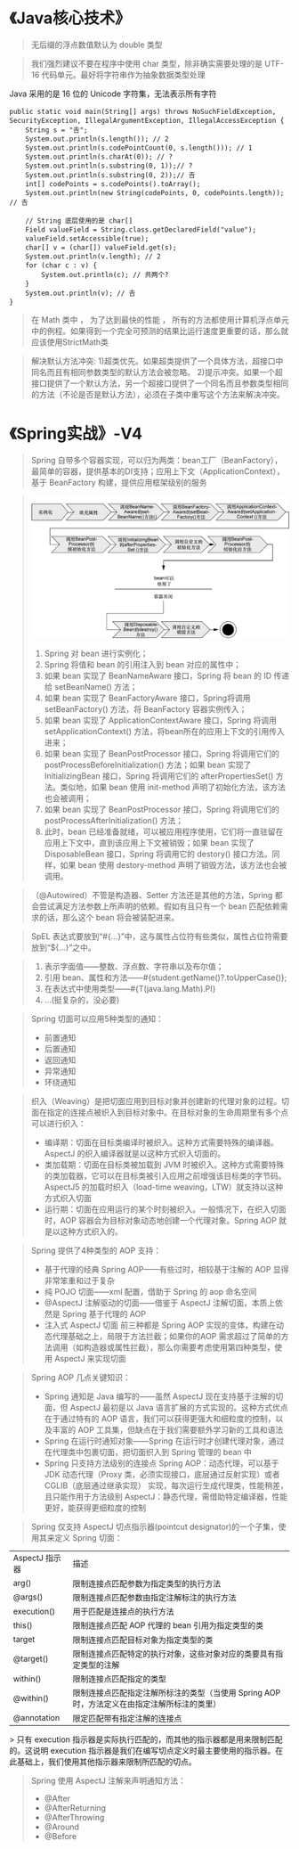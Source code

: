 # 《Java核心技术》

> 无后缀的浮点数值默认为 double 类型

> 我们强烈建议不要在程序中使用 char 类型，除非确实需要处理的是 UTF-16 代码单元。最好将字符串作为抽象数据类型处理

Java 采用的是 16 位的 Unicode 字符集，无法表示所有字符

```
public static void main(String[] args) throws NoSuchFieldException, SecurityException, IllegalArgumentException, IllegalAccessException {
	String s = "𠮷";
	System.out.println(s.length()); // 2
	System.out.println(s.codePointCount(0, s.length())); // 1
	System.out.println(s.charAt(0)); // ?
	System.out.println(s.substring(0, 1));// ?
	System.out.println(s.substring(0, 2));// 𠮷
	int[] codePoints = s.codePoints().toArray();
	System.out.println(new String(codePoints, 0, codePoints.length)); // 𠮷
	
	// String 底层使用的是 char[]
	Field valueField = String.class.getDeclaredField("value");
	valueField.setAccessible(true);
	char[] v = (char[]) valueField.get(s);
	System.out.println(v.length); // 2
	for (char c : v) {
		System.out.println(c); // 共两个?
	}
	System.out.println(v); // 𠮷
}
```

> 在 Math 类中 ， 为了达到最快的性能 ， 所有的方法都使用计算机浮点单元中的例程。如果得到一个完全可预测的结果比运行速度更重要的话，那么就应该使用StrictMath类

> 解决默认方法冲突:
> 1)超类优先。如果超类提供了一个具体方法，超接口中同名而且有相同参数类型的默认方法会被忽略。
> 2)提示冲突。如果一个超接口提供了一个默认方法，另一个超接口提供了一个同名而且参数类型相同的方法（不论是否是默认方法），必须在子类中重写这个方法来解决冲突。



# 《Spring实战》-V4

> Spring 自带多个容器实现，可以归为两类：bean工厂（BeanFactory），最简单的容器，提供基本的DI支持；应用上下文（ApplicationContext），基于 BeanFactory 构建，提供应用框架级别的服务

> ![bean生命周期](https://raw.githubusercontent.com/RobertHu0817/Markdown/master/pics/bean生命周期.png)
> 1. Spring 对 bean 进行实例化；
> 2. Spring 将值和 bean 的引用注入到 bean 对应的属性中；
> 3. 如果 bean 实现了 BeanNameAware 接口，Spring 将 bean 的 ID 传递给 setBeanName() 方法；
> 4. 如果 bean 实现了 BeanFactoryAware 接口，Spring将调用 setBeanFactory() 方法，将 BeanFactory 容器实例传入；
> 5. 如果 bean 实现了 ApplicationContextAware 接口，Spring 将调用 setApplicationContext() 方法，将bean所在的应用上下文的引用传入进来；
> 6. 如果 bean 实现了 BeanPostProcessor 接口，Spring 将调用它们的 postProcessBeforeInitialization() 方法；如果 bean 实现了 InitializingBean 接口，Spring 将调用它们的 afterPropertiesSet() 方法。类似地，如果 bean 使用 init-method 声明了初始化方法，该方法也会被调用；
> 7. 如果 bean 实现了 BeanPostProcessor 接口，Spring 将调用它们的 postProcessAfterInitialization() 方法；
> 8. 此时，bean 已经准备就绪，可以被应用程序使用，它们将一直驻留在应用上下文中，直到该应用上下文被销毁；如果 bean 实现了 DisposableBean 接口，Spring 将调用它的 destory() 接口方法。同样，如果 bean 使用 destory-method 声明了销毁方法，该方法也会被调用。

> （@Autowired）不管是构造器、Setter 方法还是其他的方法，Spring 都会尝试满足方法参数上所声明的依赖。假如有且只有一个 bean 匹配依赖需求的话，那么这个 bean 将会被装配进来。

> SpEL 表达式要放到“#{...}”中，这与属性占位符有些类似，属性占位符需要放到“${...}”之中。

> 1. 表示字面值——整数、浮点数、字符串以及布尔值；
> 2. 引用 bean、属性和方法——#{student.getName()?.toUpperCase()};
> 3. 在表达式中使用类型——#{T(java.lang.Math).PI}
> 4. ...(挺复杂的，没必要)

> Spring 切面可以应用5种类型的通知：
> - 前置通知
> - 后置通知
> - 返回通知
> - 异常通知
> - 环绕通知

> 织入（Weaving）是把切面应用到目标对象并创建新的代理对象的过程。切面在指定的连接点被织入到目标对象中。在目标对象的生命周期里有多个点可以进行织入：
> - 编译期：切面在目标类编译时被织入。这种方式需要特殊的编译器。AspectJ 的织入编译器就是以这种方式织入切面的。
> - 类加载期：切面在目标类被加载到 JVM 时被织入。这种方式需要特殊的类加载器，它可以在目标类被引入应用之前增强该目标类的字节码。AspectJ5 的加载时织入（load-time weaving，LTW）就支持以这种方式织入切面
> - 运行期：切面在应用运行的某个时刻被织入。一般情况下，在织入切面时，AOP 容器会为目标对象动态地创建一个代理对象。Spring AOP 就是以这种方式织入的。

> Spring 提供了4种类型的 AOP 支持：
> - 基于代理的经典 Spring AOP——有些过时，相较基于注解的 AOP 显得非常笨重和过于复杂
> - 纯 POJO 切面——xml 配置，借助于 Spring 的 aop 命名空间
> - @AspectJ 注解驱动的切面——借鉴于 AspectJ 注解切面，本质上依然是 Spring 基于代理的 AOP
> - 注入式 AspectJ 切面
> 前三种都是 Spring AOP 实现的变体，构建在动态代理基础之上，局限于方法拦截；如果你的AOP 需求超过了简单的方法调用（如构造器或属性拦截），那么你需要考虑使用第四种类型，使用 AspectJ 来实现切面

> Spring AOP 几点关键知识：
> - Spring 通知是 Java 编写的——虽然 AspectJ 现在支持基于注解的切面，但 AspectJ 最初是以 Java 语言扩展的方式实现的。这种方式优点在于通过特有的 AOP 语言，我们可以获得更强大和细粒度的控制，以及丰富的 AOP 工具集，但缺点在于我们需要额外学习新的工具和语法
> - Spring 在运行时通知对象——Spring 在运行时才创建代理对象，通过在代理类中包裹切面，把切面织入到 Spring 管理的 bean 中
> - Spring 只支持方法级别的连接点
Spring AOP：动态代理，可以基于 JDK 动态代理（Proxy 类，必须实现接口，底层通过反射实现）或者 CGLIB（底层通过继承实现） 实现，每次运行生成代理类，性能稍差，且只能作用于方法级别
AspectJ：静态代理，需借助特定编译器，性能更好，能获得更细粒度的控制

> Spring 仅支持 AspectJ 切点指示器(pointcut designator)的一个子集，使用其来定义 Spring 切面：
<table>
    <tr>
        <td>AspectJ 指示器</td>
        <td>描述</td>
    </tr>
    <tr>
        <td>arg()</td>
    	<td>限制连接点匹配参数为指定类型的执行方法</td>
    </tr>
    <tr>
        <td>@args()</td>
    	<td>限制连接点匹配参数由指定注解标注的执行方法</td>
    </tr>
    <tr>
        <td>execution()</td>
    	<td>用于匹配是连接点的执行方法</td>
    </tr>
    <tr>
        <td>this()</td>
    	<td>限制连接点匹配 AOP 代理的 bean 引用为指定类型的类</td>
    </tr>
    <tr>
        <td>target</td>
    	<td>限制连接点匹配目标对象为指定类型的类</td>
    </tr>
    <tr>
        <td>@target()</td>
    	<td>限制连接点匹配特定的执行对象，这些对象对应的类要具有指定类型的注解</td>
    </tr>
    <tr>
        <td>within()</td>
    	<td>限制连接点匹配指定的类型</td>
    </tr>
    <tr>
        <td>@within()</td>
    	<td>限制连接点匹配指定注解所标注的类型（当使用 Spring AOP 时，方法定义在由指定注解所标注的类里）</td>
    </tr>
     <tr>
        <td>@annotation</td>
    	<td>限定匹配带有指定注解的连接点</td>
    </tr>
</table>
> 只有 execution 指示器是实际执行匹配的，而其他的指示器都是用来限制匹配的。这说明 execution 指示器是我们在编写切点定义时最主要使用的指示器。在此基础上，我们使用其他指示器来限制所匹配的切点。

> Spring 使用 AspectJ 注解来声明通知方法：
> * @After
> * @AfterReturning
> * @AfterThrowing
> * @Around
> * @Before

 
